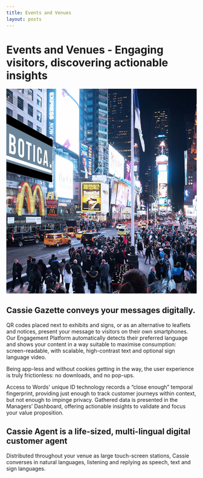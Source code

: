 ```yaml
---
title: Events and Venues
layout: posts
---
```


# Events and Venues - Engaging visitors, discovering actionable insights

![Busy city at night](/images/home-hero.jpg)

## Cassie Gazette conveys your messages digitally.
QR codes placed next to exhibits and signs, or as an alternative to leaflets and notices, present your message to visitors on their own smartphones. Our Engagement Platform automatically detects their preferred language and shows your content in a way suitable to maximise consumption: screen-readable, with scalable, high-contrast text and optional sign language video.

Being app-less and without cookies getting in the way, the user experience is truly frictionless: no downloads, and no pop-ups.

Access to Words' unique ID technology records a “close enough” temporal fingerprint, providing just enough to track customer journeys within context, but not enough to impinge privacy. Gathered data is presented in the Managers’ Dashboard, offering actionable insights to validate and focus your value proposition.

## Cassie Agent is a life-sized, multi-lingual digital customer agent

Distributed throughout your venue as large touch-screen stations, Cassie converses in natural languages, listening and replying as speech, text and sign languages.